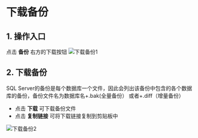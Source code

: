 # 下载备份

## 1. 操作入口
点击 **备份** 右方的下载按钮
![下载备份1](../../../../../../image/RDS/Download-Backup-1.png)

## 2. 下载备份
SQL Server的备份是每个数据库一个文件，因此会列出该备份中包含的各个数据库的备份，备份文件名为数据库名+.bak(全量备份） 或者+.diff（增量备份）

- 点击 **下载** 可下载备份文件
- 点击 **复制链接** 可将下载链接复制到剪贴板中

![下载备份2](../../../../../../image/RDS/Download-Backup-2.png)

